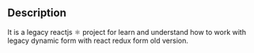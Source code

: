## Description
It is a legacy reactjs ⚛️ project for learn and understand how to work with legacy dynamic form with react redux form old version.
